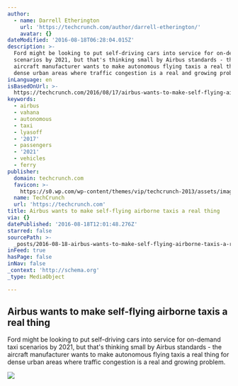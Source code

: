 ```yaml
---
author:
  - name: Darrell Etherington
    url: 'https://techcrunch.com/author/darrell-etherington/'
    avatar: {}
dateModified: '2016-08-18T06:28:04.015Z'
description: >-
  Ford might be looking to put self-driving cars into service for on-demand taxi
  scenarios by 2021, but that's thinking small by Airbus standards - the
  aircraft manufacturer wants to make autonomous flying taxis a real thing for
  dense urban areas where traffic congestion is a real and growing problem.
inLanguage: en
isBasedOnUrl: >-
  https://techcrunch.com/2016/08/17/airbus-wants-to-make-self-flying-airborne-taxis-a-real-thing/
keywords:
  - airbus
  - vahana
  - autonomous
  - taxi
  - lyasoff
  - '2017'
  - passengers
  - '2021'
  - vehicles
  - ferry
publisher:
  domain: techcrunch.com
  favicon: >-
    https://s0.wp.com/wp-content/themes/vip/techcrunch-2013/assets/images/favicon.ico
  name: TechCrunch
  url: 'https://techcrunch.com'
title: Airbus wants to make self-flying airborne taxis a real thing
via: {}
datePublished: '2016-08-18T12:01:48.276Z'
starred: false
sourcePath: >-
  _posts/2016-08-18-airbus-wants-to-make-self-flying-airborne-taxis-a-real-thing.md
inFeed: true
hasPage: false
inNav: false
_context: 'http://schema.org'
_type: MediaObject

---
```

<article style=""><h1>Airbus wants to make self-flying airborne taxis a real thing</h1><p>Ford might be looking to put self-driving cars into service for on-demand taxi scenarios by 2021, but that's thinking small by Airbus standards - the aircraft manufacturer wants to make autonomous flying taxis a real thing for dense urban areas where traffic congestion is a real and growing problem.</p><img src="https://tctechcrunch2011.files.wordpress.com/2016/08/urbanmobility_pic5_medium-2016-06-28-16-34-44.jpg?w=880&amp;h=600" /></article>